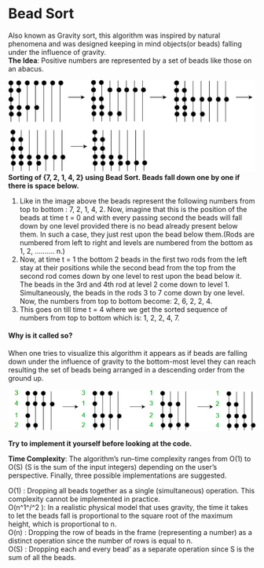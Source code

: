 # Bead Sort

Also known as Gravity sort, this algorithm was inspired by natural phenomena and was designed keeping in mind objects(or beads) falling under the influence of gravity. <br>
**The Idea**: Positive numbers are represented by a set of beads like those on an abacus.

![img.png](img.png)
**Sorting of {7, 2, 1, 4, 2} using Bead Sort. Beads fall down one by one if there is space below.**

1. Like in the image above the beads represent the following numbers from top to bottom : 7, 2, 1, 4, 2. Now, imagine that this is the position of the beads at time t = 0 and with every passing second the beads will fall down by one level provided there is no bead already present below them. In such a case, they just rest upon the bead below them.(Rods are numbered from left to right and levels are numbered from the bottom as 1, 2, ………. n.)
2. Now, at time t = 1 the bottom 2 beads in the first two rods from the left stay at their positions while the second bead from the top from the second rod comes down by one level to rest upon the bead below it. The beads in the 3rd and 4th rod at level 2 come down to level 1. Simultaneously, the beads in the rods 3 to 7 come down by one level. Now, the numbers from top to bottom become: 2, 6, 2, 2, 4.
3. This goes on till time t = 4 where we get the sorted sequence of numbers from top to bottom which is: 1, 2, 2, 4, 7.

#### Why is it called so?
When one tries to visualize this algorithm it appears as if beads are falling down under the influence of gravity to the bottom-most level they can reach resulting the set of beads being arranged in a descending order from the ground up.

![img_1.png](img_1.png)

**Try to implement it yourself before looking at the code.**


**Time Complexity**: The algorithm’s run–time complexity ranges from O(1) to O(S) (S is the sum of the input integers) depending on the user’s perspective. Finally, three possible implementations are suggested.

O(1) : Dropping all beads together as a single (simultaneous) operation. This complexity cannot be implemented in practice. <br>
O(n^1^/^2           ): In a realistic physical model that uses gravity, the time it takes to let the beads fall is proportional to the square root of the maximum height, which is proportional to n.<br>
O(n) : Dropping the row of beads in the frame (representing a number) as a distinct operation since the number of rows is equal to n.<br>
O(S) : Dropping each and every bead’ as a separate operation since S is the sum of all the beads.

